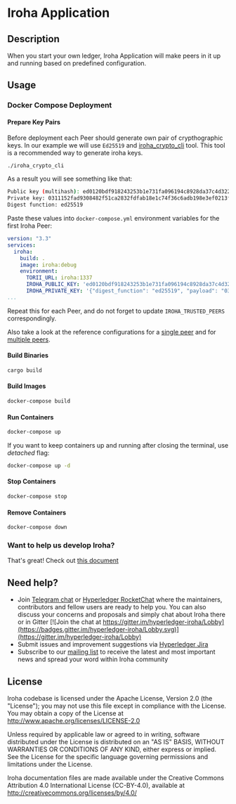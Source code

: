 # Iroha Application

## Description

When you start your own ledger, Iroha Application will make peers in it up and running
based on predefined configuration.

## Usage

### Docker Compose Deployment

#### Prepare Key Pairs

Before deployment each Peer should generate own pair of crypthographic keys. In our example we will use `Ed25519` and 
[iroha_crypto_cli](https://github.com/hyperledger/iroha/blob/iroha2-dev/iroha_crypto_cli/README.md) tool. This tool is a recommended way to generate iroha keys.

```bash
./iroha_crypto_cli
```

As a result you will see something like that:

```bash
Public key (multihash): ed0120bdf918243253b1e731fa096194c8928da37c4d3226f97eebd18cf5523d758d6c
Private key: 0311152fad9308482f51ca2832fdfab18e1c74f36c6adb198e3ef0213fe42fd8bdf918243253b1e731fa096194c8928da37c4d3226f97eebd18cf5523d758d6c
Digest function: ed25519
```

Paste these values into `docker-compose.yml` environment variables for the first Iroha Peer:

```yaml
version: "3.3"
services:
  iroha:
    build: .
    image: iroha:debug
    environment:
      TORII_URL: iroha:1337
      IROHA_PUBLIC_KEY: 'ed0120bdf918243253b1e731fa096194c8928da37c4d3226f97eebd18cf5523d758d6c'
      IROHA_PRIVATE_KEY: '{"digest_function": "ed25519", "payload": "0311152fad9308482f51ca2832fdfab18e1c74f36c6adb198e3ef0213fe42fd8bdf918243253b1e731fa096194c8928da37c4d3226f97eebd18cf5523d758d6c"}'
...
```

Repeat this for each Peer, and do not forget to update `IROHA_TRUSTED_PEERS` correspondingly. 

Also take a look at the reference configurations for a [single peer](https://github.com/hyperledger/iroha/blob/iroha2-dev/docker-compose-single.yml)
and for [multiple peers](https://github.com/hyperledger/iroha/blob/iroha2-dev/docker-compose.yml).

#### Build Binaries

```bash
cargo build
```

#### Build Images

```bash
docker-compose build
```

#### Run Containers

```bash
docker-compose up
```

If you want to keep containers up and running after closing the terminal, use *detached* flag:

```bash
docker-compose up -d
```

#### Stop Containers

```bash
docker-compose stop
```

#### Remove Containers

```bash
docker-compose down
```

### Want to help us develop Iroha?

That's great! 
Check out [this document](https://github.com/hyperledger/iroha/blob/iroha2-dev/CONTRIBUTING.md)

## Need help?

* Join [Telegram chat](https://t.me/hyperledgeriroha) or [Hyperledger RocketChat](https://chat.hyperledger.org/channel/iroha) where the maintainers, contributors and fellow users are ready to help you. 
You can also discuss your concerns and proposals and simply chat about Iroha there or in Gitter [![Join the chat at https://gitter.im/hyperledger-iroha/Lobby](https://badges.gitter.im/hyperledger-iroha/Lobby.svg)](https://gitter.im/hyperledger-iroha/Lobby)
* Submit issues and improvement suggestions via [Hyperledger Jira](https://jira.hyperledger.org/secure/CreateIssue!default.jspa) 
* Subscribe to our [mailing list](https://lists.hyperledger.org/g/iroha) to receive the latest and most important news and spread your word within Iroha community

## License

Iroha codebase is licensed under the Apache License,
Version 2.0 (the "License"); you may not use this file except
in compliance with the License. You may obtain a copy of the
License at http://www.apache.org/licenses/LICENSE-2.0

Unless required by applicable law or agreed to in writing, software
distributed under the License is distributed on an "AS IS" BASIS,
WITHOUT WARRANTIES OR CONDITIONS OF ANY KIND, either express or implied.
See the License for the specific language governing permissions and
limitations under the License.

Iroha documentation files are made available under the Creative Commons
Attribution 4.0 International License (CC-BY-4.0), available at
http://creativecommons.org/licenses/by/4.0/
